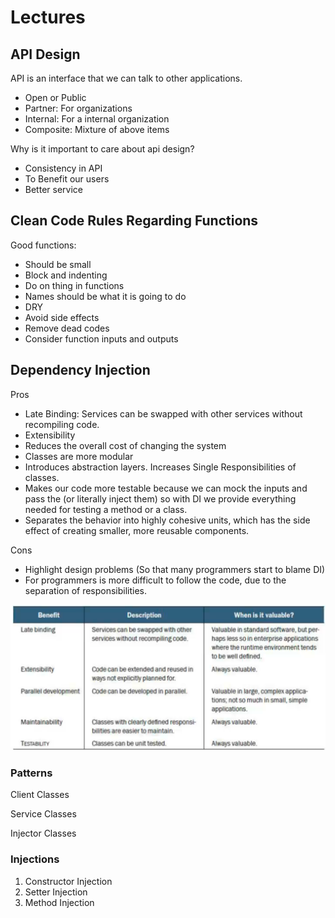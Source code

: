 # Lectures

## API Design

API is an interface that we can talk to other applications.

- Open or Public
- Partner: For organizations
- Internal: For a internal organization
- Composite: Mixture of above items

Why is it important to care about api design?

- Consistency in API
- To Benefit our users
- Better service

## Clean Code Rules Regarding Functions

Good functions:

- Should be small
- Block and indenting
- Do on thing in functions
- Names should be what it is going to do
- DRY
- Avoid side effects
- Remove dead codes
- Consider function inputs and outputs

## Dependency Injection

Pros

- Late Binding: Services can be swapped with other services without recompiling code.
- Extensibility
- Reduces the overall cost of changing the system
- Classes are more modular
- Introduces abstraction layers. Increases Single Responsibilities of classes.
- Makes our code more testable because we can mock the inputs and pass the (or literally inject  them) so with DI we provide everything needed for testing a method or a class.
- Separates the behavior into highly cohesive units, which has the side effect of creating smaller, more reusable components.

Cons

- Highlight design problems (So that many programmers start to blame DI)
- For programmers is more difficult to follow the code, due to the separation of responsibilities.

![Untitled](OOD/Lectures%20efbb2/Untitled.png)

### Patterns

Client Classes

Service Classes

Injector Classes

### Injections

1. Constructor Injection
2. Setter Injection
3. Method Injection
